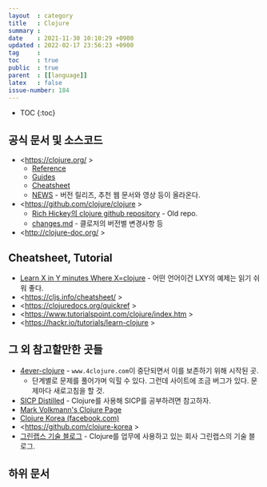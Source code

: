 ```yaml
---
layout  : category
title   : Clojure
summary : 
date    : 2021-11-30 10:10:29 +0900
updated : 2022-02-17 23:56:23 +0900
tag     : 
toc     : true
public  : true
parent  : [[language]]
latex   : false
issue-number: 184
---
```

* TOC
{:toc}

## 공식 문서 및 소스코드
- <https://clojure.org/ >
    - [Reference]( https://clojure.org/reference/reader )
    - [Guides]( https://clojure.org/guides/getting_started )
    - [Cheatsheet]( https://clojure.org/api/cheatsheet )
    - [NEWS]( https://clojure.org/news/news ) - 버전 릴리즈, 추천 웹 문서와 영상 등이 올라온다.
- <https://github.com/clojure/clojure >
    - [Rich Hickey의 clojure github repository]( https://github.com/richhickey/clojure ) - Old repo.
    - [changes.md]( https://github.com/clojure/clojure/blob/master/changes.md ) - 클로저의 버전별 변경사항 등
- <http://clojure-doc.org/ >

## Cheatsheet, Tutorial

- [Learn X in Y minutes Where X=clojure]( https://learnxinyminutes.com/docs/clojure/ ) - 어떤 언어이건 LXY의 예제는 읽기 쉬워 좋다.
- <https://cljs.info/cheatsheet/ >
- <https://clojuredocs.org/quickref >
- <https://www.tutorialspoint.com/clojure/index.htm >
- <https://hackr.io/tutorials/learn-clojure >

## 그 외 참고할만한 곳들

- [4ever-clojure]( https://4clojure.oxal.org/ ) - `www.4clojure.com`이 중단되면서 이를 보존하기 위해 시작된 곳.
    - 단계별로 문제를 풀어가며 익힐 수 있다. 그런데 사이트에 조금 버그가 있다. 문제마다 새로고침을 할 것.
- [SICP Distilled]( http://www.sicpdistilled.com/ ) - Clojure를 사용해 SICP를 공부하려면 참고하자.
- [Mark Volkmann's Clojure Page]( http://java.ociweb.com/mark/clojure/ )
- [Clojure Korea (facebook.com)]( https://www.facebook.com/groups/defnclojure/ )
- <https://github.com/clojure-korea >
- [그린랩스 기술 블로그]( https://green-labs.github.io/ ) - Clojure를 업무에 사용하고 있는 회사 그린랩스의 기술 블로그.


## 하위 문서

